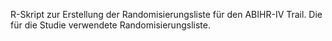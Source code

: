 R-Skript zur Erstellung der Randomisierungsliste für den ABIHR-IV Trail.
Die für die Studie verwendete Randomisierungsliste.
